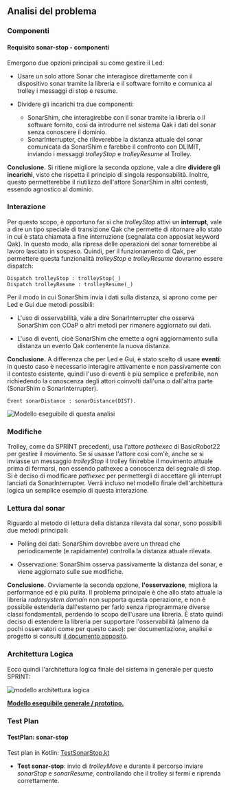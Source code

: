 ## Analisi del problema

### Componenti

#### Requisito **sonar-stop** - componenti

Emergono due opzioni principali su come gestire il Led:

- Usare un solo attore Sonar che interagisce direttamente con il dispositivo sonar tramite la libreria e il software fornito e comunica al trolley i messaggi di stop e resume.

- Dividere gli incarichi tra due componenti:
    - SonarShim, che interagirebbe con il sonar tramite la libreria o il
    software fornito, così da introdurre nel sistema Qak i dati del sonar senza conoscere il dominio.
    - SonarInterrupter, che rileverebbe la distanza attuale del sonar comunicata da SonarShim e farebbe il confronto con DLIMIT, inviando i messaggi *trolleyStop* e *trolleyResume* al Trolley.

**Conclusione.** Si ritiene migliore la seconda opzione, vale a dire **dividere gli incarichi**, visto che rispetta il principio di singola responsabilità. Inoltre, questo permetterebbe il riutilizzo dell'attore SonarShim in altri contesti, essendo agnostico al dominio.

### Interazione

Per questo scopo, è opportuno far sì che *trolleyStop* attivi un **interrupt**, vale a dire un tipo speciale di transizione Qak che permette di ritornare allo stato in cui è stata chiamata a fine interruzione (segnalata con apposiat keyword Qak). In questo modo, alla ripresa delle operazioni del sonar tornerebbe al lavoro lasciato in sospeso. Quindi, per il funzionamento di Qak, per permettere questa funzionalità *trolleyStop* e *trolleyResume* dovranno essere dispatch:

```
Dispatch trolleyStop : trolleyStop(_)
Dispatch trolleyResume : trolleyResume(_)
```

Per il modo in cui SonarShim invia i dati sulla distanza, si aprono come per Led e Gui due metodi possibili:

- L'uso di osservabilità, vale a dire SonarInterrupter che osserva SonarShim con COaP o altri metodi per rimanere aggiornato sui dati.

- L'uso di eventi, cioè SonarShim che emette a ogni aggiornamento sulla distanza un evento Qak contenente la nuova distanza.

**Conclusione.** A differenza che per Led e Gui, è stato scelto di usare **eventi**: in questo caso è necessario interagire attivamente e non passivamente con il contesto esistente, quindi l'uso di eventi è più semplice e preferibile, non richiedendo la conoscenza degli attori coinvolti dall'una o dall'altra parte (SonarShim o SonarInterrupter).

```
Event sonarDistance : sonarDistance(DIST).
```

![Modello eseguibile di questa analisi](../model.problema/src/pro_sonar_stop.qak)

### Modifiche

Trolley, come da SPRINT precedenti, usa l'attore *pathexec* di BasicRobot22 per gestire il movimento. Se si usasse l'attore così com'è, anche se si inviasse un messaggio *trolleyStop* il trolley finirebbe il movimento attuale prima di fermarsi, non essendo pathexec a conoscenza del segnale di stop. Si è deciso di modificare *pathexec* per permettergli di accettare gli interrupt lanciati da SonarInterrupter. Verrà incluso nel modello finale dell'architettura logica un semplice esempio di questa interazione.

### Lettura dal sonar

Riguardo al metodo di lettura della distanza rilevata dal sonar, sono possibili due metodi principali:

- Polling dei dati: SonarShim dovrebbe avere un thread che periodicamente (e rapidamente) controlla la distanza attuale rilevata.

- Osservazione: SonarShim osserva passivamente la distanza del sonar, e viene aggiornato sulle sue modifiche.

**Conclusione.** Ovviamente la seconda opzione, **l'osservazione**, migliora la performance ed è più pulita. Il problema principale è che allo stato attuale la libreria *radarsystem.domain* non supporta questa operazione, e non è possibile estenderla dall'esterno per farlo senza riprogrammare diverse classi fondamentali, perdendo lo scopo dell'usare una libreria. È stato quindi deciso di estendere la libreria per supportare l'osservabilità (almeno da pochi osservatori come per questo caso): per documentazione, analisi e progetto si consulti [il documento apposito](./radarSystem.domain_edits.md).

### Architettura Logica

Ecco quindi l'architettura logica finale del sistema in generale per questo SPRINT:

![modello architettura logica](img/sprint3_pro_arch.jpg)

[**Modello eseguibile generale / prototipo.**](../wasteservice.prototype/src/prototype_sprint3.qak)

### Test Plan

#### TestPlan: sonar-stop

Test plan in Kotlin: [TestSonarStop.kt](../wasteservice.prototype/test/it/unibo/TestSonarStop.kt)

- **Test sonar-stop**: invio di *trolleyMove* e durante il percorso inviare *sonarStop* e *sonarResume*, controllando che il trolley si fermi e riprenda correttamente.
